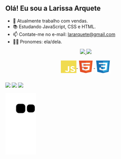 ## Olá! Eu sou a Larissa Arquete

- 🔭 Atualmente trabalho com vendas.
- 📚 Estudando JavaScript, CSS e HTML.
- 📫 Contate-me no e-mail: lararquete@gmail.com
- 🧚‍♀ Pronomes: ela/dela.

<div align="center">
  <a href="https://github.com/rafaballerini">
  <img height="160em" src="https://github-readme-stats.vercel.app/api?username=larissarquete&show_icons=true&theme=radical&include_all_commits=true"/>
   <img height="130em"   src="https://github-readme-stats.vercel.app/api/top-langs/?username=larissarquete&layout=compact&langs_count=7&theme=radical"/>
</div>
  
  <br/>
  
  <div align="center" >
  <img align="center"alt="Larissa-Js" height="40" width="50" src="https://raw.githubusercontent.com/devicons/devicon/master/icons/javascript/javascript-plain.svg">
  <img align="center" alt="Larissa-HTML" height="40" width="50" src="https://raw.githubusercontent.com/devicons/devicon/master/icons/html5/html5-original.svg">
  <img align="center" alt="Larissa-CSS" height="40" width="50" src="https://raw.githubusercontent.com/devicons/devicon/master/icons/css3/css3-original.svg">
</div>
  
 ##
  

 <div>
    <a href="https://www.instagram.com/larissa.arquette/" target="_blank"><img src="https://img.shields.io/badge/-Instagram-%23E4405F?style=for-the-badge&logo=instagram&logoColor=white" target="_blank"></a>
 <a href="https://discord.gg/wagxzStdcR" target="_blank"><img src="https://img.shields.io/badge/Discord-7289DA?style=for-the-badge&logo=discord&logoColor=white" target="_blank"></a> 
  <a href = "mailto:lararquete@gmail.com"><img src="https://img.shields.io/badge/-Gmail-%23333?style=for-the-badge&logo=gmail&logoColor=white" target="_blank"></a>
  
<!--   <a href="https://www.linkedin.com/in/rafaella-ballerini-45875016a" target="_blank"><img src="https://img.shields.io/badge/-LinkedIn-%230077B5?style=for-the-badge&logo=linkedin&logoColor=white" target="_blank"></a> -->
 </div>
  
 ![Snake animation](https://github.com/larissarquete/larissarquete/blob/output/github-contribution-grid-snake.svg)
